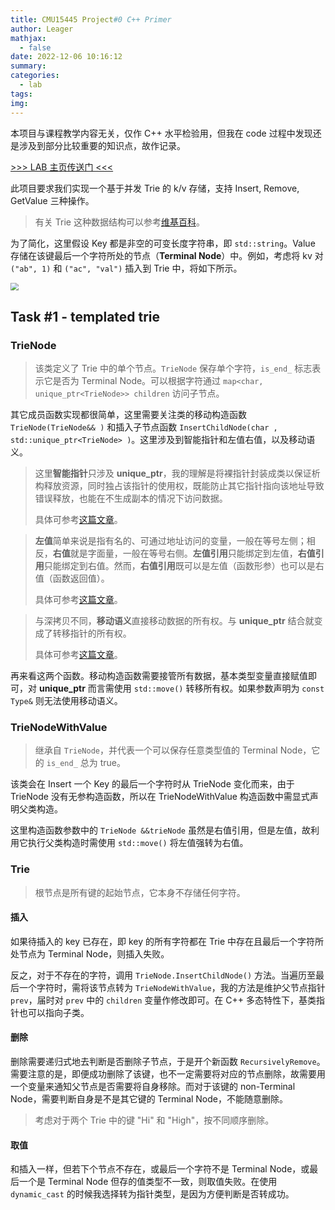 ```yaml
---
title: CMU15445 Project#0 C++ Primer
author: Leager
mathjax:
  - false
date: 2022-12-06 10:16:12
summary:
categories:
  - lab
tags:
img:
---
```


本项目与课程教学内容无关，仅作 C++ 水平检验用，但我在 code 过程中发现还是涉及到部分比较重要的知识点，故作记录。

[>>> LAB 主页传送门 <<<](https://15445.courses.cs.cmu.edu/fall2022/project0/)

<!--more-->

此项目要求我们实现一个基于并发 Trie 的 k/v 存储，支持 Insert, Remove, GetValue 三种操作。

> 有关 Trie 这种数据结构可以参考[维基百科](https://en.wikipedia.org/wiki/Trie)。

为了简化，这里假设 Key 都是非空的可变长度字符串，即 `std::string`。Value 存储在该键最后一个字符所处的节点（**Terminal Node**）中。例如，考虑将 kv 对 `("ab", 1)` 和 `("ac", "val")` 插入到 Trie 中，将如下所示。

<img src="graph.png" style="zoom: 80%;" />

## Task #1 - templated trie

### TrieNode

> 该类定义了 Trie 中的单个节点。`TrieNode` 保存单个字符，`is_end_` 标志表示它是否为 Terminal Node。可以根据字符通过 `map<char, unique_ptr<TrieNode>> children` 访问子节点。

其它成员函数实现都很简单，这里需要关注类的移动构造函数 `TrieNode(TrieNode&& )` 和插入子节点函数 `InsertChildNode(char , std::unique_ptr<TrieNode> )`。这里涉及到智能指针和左值右值，以及移动语义。

> 这里**智能指针**只涉及 **unique_ptr**，我的理解是将裸指针封装成类以保证析构释放资源，同时独占该指针的使用权，既能防止其它指针指向该地址导致错误释放，也能在不生成副本的情况下访问数据。
>
> 具体可参考[这篇文章](https://xhy3054.github.io/cpp-unique-ptr/)。

> **左值**简单来说是指有名的、可通过地址访问的变量，一般在等号左侧；相反，**右值**就是字面量，一般在等号右侧。**左值引用**只能绑定到左值，**右值引用**只能绑定到右值。然而，**右值引用**既可以是左值（函数形参）也可以是右值（函数返回值）。
>
> 具体可参考[这篇文章](https://zhuanlan.zhihu.com/p/335994370)。

> 与深拷贝不同，**移动语义**直接移动数据的所有权。与 **unique_ptr** 结合就变成了转移指针的所有权。
>
> 具体可参考[这篇文章](https://www.cnblogs.com/zhangyi1357/p/16018810.html)。

再来看这两个函数。移动构造函数需要接管所有数据，基本类型变量直接赋值即可，对 **unique_ptr** 而言需使用 `std::move()` 转移所有权。如果参数声明为 `const Type&` 则无法使用移动语义。

### TrieNodeWithValue

> 继承自 `TrieNode`，并代表一个可以保存任意类型值的 Terminal Node，它的 `is_end_` 总为 true。

该类会在 Insert 一个 Key 的最后一个字符时从 TrieNode 变化而来，由于 TrieNode 没有无参构造函数，所以在 TrieNodeWithValue 构造函数中需显式声明父类构造。

这里构造函数参数中的 `TrieNode &&trieNode` 虽然是右值引用，但是左值，故利用它执行父类构造时需使用 `std::move()` 将左值强转为右值。

### Trie

> 根节点是所有键的起始节点，它本身不存储任何字符。

#### 插入

如果待插入的 key 已存在，即 key 的所有字符都在 Trie 中存在且最后一个字符所处节点为 Terminal Node，则插入失败。

反之，对于不存在的字符，调用 `TrieNode.InsertChildNode()` 方法。当遍历至最后一个字符时，需将该节点转为 `TrieNodeWithValue`，我的方法是维护父节点指针 `prev`，届时对 `prev` 中的 `children` 变量作修改即可。在 C++ 多态特性下，基类指针也可以指向子类。

#### 删除

删除需要递归式地去判断是否删除子节点，于是开个新函数 `RecursivelyRemove`。需要注意的是，即便成功删除了该键，也不一定需要将对应的节点删除，故需要用一个变量来通知父节点是否需要将自身移除。而对于该键的 non-Terminal Node，需要判断自身是不是其它键的 Terminal Node，不能随意删除。

> 考虑对于两个 Trie 中的键 "Hi" 和 "High"，按不同顺序删除。

#### 取值

和插入一样，但若下个节点不存在，或最后一个字符不是 Terminal Node，或最后一个是 Terminal Node 但存的值类型不一致，则取值失败。在使用 `dynamic_cast` 的时候我选择转为指针类型，是因为方便判断是否转成功。

